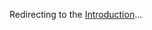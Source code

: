 <script setup>
import { useRouter, withBase } from 'vitepress'
import { onMounted } from 'vue'

const router = useRouter()

onMounted(() => {
  router.go(withBase('/introduction'))
})
</script>

Redirecting to the [Introduction](/introduction)...
